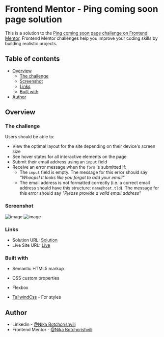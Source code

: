 # Frontend Mentor - Ping coming soon page solution

This is a solution to the [Ping coming soon page challenge on Frontend Mentor](https://www.frontendmentor.io/challenges/ping-single-column-coming-soon-page-5cadd051fec04111f7b848da). Frontend Mentor challenges help you improve your coding skills by building realistic projects. 

## Table of contents

- [Overview](#overview)
  - [The challenge](#the-challenge)
  - [Screenshot](#screenshot)
  - [Links](#links)
  - [Built with](#built-with)
- [Author](#author)

## Overview

### The challenge

Users should be able to:

- View the optimal layout for the site depending on their device's screen size
- See hover states for all interactive elements on the page
- Submit their email address using an `input` field
- Receive an error message when the `form` is submitted if:
	- The `input` field is empty. The message for this error should say *"Whoops! It looks like you forgot to add your email"*
	- The email address is not formatted correctly (i.e. a correct email address should have this structure: `name@host.tld`). The message for this error should say *"Please provide a valid email address"*

### Screenshot

![image](https://github.com/NikaBotchorishvili/ping-coming-soon/assets/58900787/67cd6914-a1f7-464d-b3b4-3219df06ea9c)
![image](https://github.com/NikaBotchorishvili/ping-coming-soon/assets/58900787/65ca7e2a-ad75-47f9-a32f-24ec12c57cbd)

### Links

- Solution URL: [Solution](https://www.frontendmentor.io/solutions/ping-coming-soon-page-built-with-tailwindcss-7ybpvH35Ve)
- Live Site URL: [Live](https://ping-coming-soon-delta.vercel.app/)
  
### Built with

- Semantic HTML5 markup
- CSS custom properties
- Flexbox

- [TailwindCss](https://tailwindcss.com/) - For styles

## Author

- Linkedin - [@Nika Botchorishvili](https://www.linkedin.com/in/nika-botchorishvili-a27b09234/)
- Frontend Mentor - [@Nika Botchorishvili](https://www.frontendmentor.io/profile/NikaBotchorishvili)
